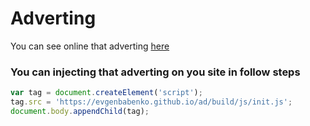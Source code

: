 # Adverting

You can see online that adverting [here](https://evgenbabenko.github.io/ad/build/index.html)

### You can injecting that adverting on you site in follow steps

```javascript
var tag = document.createElement('script');
tag.src = 'https://evgenbabenko.github.io/ad/build/js/init.js';
document.body.appendChild(tag);
```
